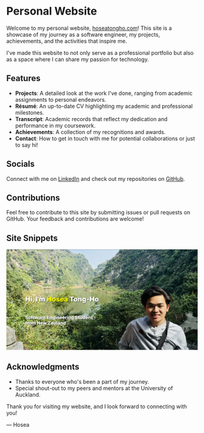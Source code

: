 # Personal Website

Welcome to my personal website, [hoseatongho.com](http://hoseatongho.com)! This site is a showcase of my journey as a software engineer, my projects, achievements, and the activities that inspire me.

I've made this website to not only serve as a professional portfolio but also as a space where I can share my passion for technology.

## Features

- **Projects**: A detailed look at the work I've done, ranging from academic assignments to personal endeavors.
- **Résumé**: An up-to-date CV highlighting my academic and professional milestones.
- **Transcript**: Academic records that reflect my dedication and performance in my coursework.
- **Achievements**: A collection of my recognitions and awards.
- **Contact**: How to get in touch with me for potential collaborations or just to say hi!

## Socials

Connect with me on [LinkedIn](https://www.linkedin.com/in/hosea-tong-ho-47b468252/) and check out my repositories on [GitHub](https://github.com/SirBillyBobJoe).

## Contributions

Feel free to contribute to this site by submitting issues or pull requests on GitHub. Your feedback and contributions are welcome!

## Site Snippets

![Main Interface](images/snippet.png)

## Acknowledgments

- Thanks to everyone who's been a part of my journey.
- Special shout-out to my peers and mentors at the University of Auckland.

Thank you for visiting my website, and I look forward to connecting with you!

— Hosea
